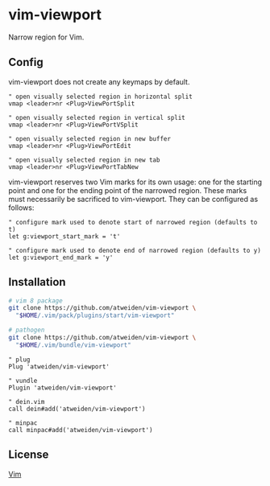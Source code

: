 vim-viewport
============

Narrow region for Vim.

Config
------

vim-viewport does not create any keymaps by default.

```vim
" open visually selected region in horizontal split
vmap <leader>nr <Plug>ViewPortSplit

" open visually selected region in vertical split
vmap <leader>nr <Plug>ViewPortVSplit

" open visually selected region in new buffer
vmap <leader>nr <Plug>ViewPortEdit

" open visually selected region in new tab
vmap <leader>nr <Plug>ViewPortTabNew
```

vim-viewport reserves two Vim marks for its own usage: one for the
starting point and one for the ending point of the narrowed region. These
marks must necessarily be sacrificed to vim-viewport. They can be
configured as follows:

```vim
" configure mark used to denote start of narrowed region (defaults to t)
let g:viewport_start_mark = 't'

" configure mark used to denote end of narrowed region (defaults to y)
let g:viewport_end_mark = 'y'
```

Installation
------------

```bash
# vim 8 package
git clone https://github.com/atweiden/vim-viewport \
  "$HOME/.vim/pack/plugins/start/vim-viewport"

# pathogen
git clone https://github.com/atweiden/vim-viewport \
  "$HOME/.vim/bundle/vim-viewport"
```

```vim
" plug
Plug 'atweiden/vim-viewport'

" vundle
Plugin 'atweiden/vim-viewport'

" dein.vim
call dein#add('atweiden/vim-viewport')

" minpac
call minpac#add('atweiden/vim-viewport')
```

License
-------

[Vim][LICENSE]


[LICENSE]: LICENSE
